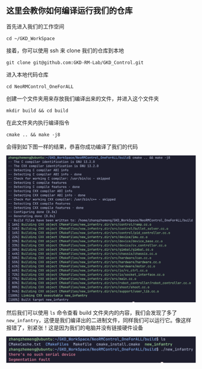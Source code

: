 ## 这里会教你如何编译运行我们的仓库
首先进入我们的工作空间
```
cd ~/GKD_WorkSpace
```
接着，你可以使用 ssh 来 clone 我们的仓库到本地
```
git clone git@github.com:GKD-RM-Lab/GKD_Control.git
```
进入本地代码仓库
```
cd NeoRMControl_OneForALL
```
创建一个文件夹用来存放我们编译出来的文件，并进入这个文件夹
```
mkdir build && cd build
```
在此文件夹内执行编译指令
```
cmake .. && make -j8
```
会得到如下图一样的结果，恭喜你成功编译了我们的代码

![cmake](../Images/cmake.png)

然后我们可以使用 `ls` 命令查看 build 文件夹内的内容，我们会发现了多了 `new_infantry`，这便是我们编译出的二进制文件，同样我们可以运行它。像这样报错了，别紧张！这是因为我们的电脑并没有链接硬件设备

![runnewinfantry](../Images/runnewinfantry.png)


